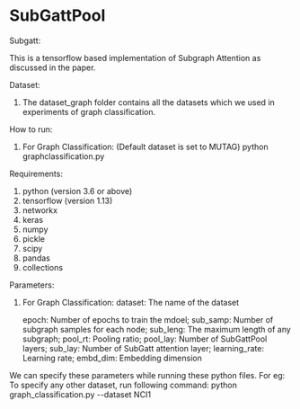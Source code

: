 # SubGattPool

Subgatt:


This is a tensorflow based implementation of Subgraph Attention as discussed in the paper.

Dataset:
1.  The dataset_graph folder contains all the datasets which we used in experiments of graph classification.


How to run: 
1) For Graph Classification: (Default dataset is set to MUTAG)
	python graphclassification.py


Requirements:
1) python (version 3.6 or above)
2) tensorflow (version 1.13)
3) networkx
4) keras
5) numpy
6) pickle
7) scipy
8) pandas
9) collections



Parameters: 
1) For Graph Classification:
	dataset: The name of the dataset
	
	epoch: Number of epochs to train the mdoel;
	sub_samp: Number of subgraph samples for each node;
	sub_leng: The maximum length of any subgraph;
	pool_rt: Pooling ratio;
	pool_lay: Number of SubGattPool layers;
	sub_lay: Number of SubGatt attention layer;
	learning_rate: Learning rate;
	embd_dim: Embedding dimension


We can specify these parameters while running these python files.
	For eg: To specify any other dataset, run following command: 
	python graph_classification.py --dataset NCI1

	

